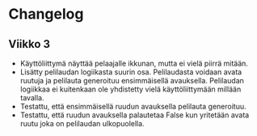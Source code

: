 # Changelog
## Viikko 3
* Käyttöliittymä näyttää pelaajalle ikkunan, mutta ei vielä piirrä mitään.
* Lisätty pelilaudan logiikasta suurin osa. Pelilaudasta voidaan avata ruutuja ja pelilauta generoituu ensimmäisellä avauksella. Pelilaudan logiikkaa ei kuitenkaan ole yhdistetty vielä käyttöliittymään millään tavalla.
* Testattu, että ensimmäisellä ruudun avauksella pelilauta generoituu.
* Testattu, että ruudun avauksella palautetaa False kun yritetään avata ruutu joka on pelilaudan ulkopuolella.
